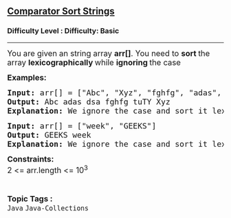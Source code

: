 <h2><a href="https://www.geeksforgeeks.org/problems/comparator-sort-strings/1?page=1&difficulty=Basic&status=unsolved,attempted&sortBy=accuracy">Comparator Sort Strings</a></h2><h3>Difficulty Level : Difficulty: Basic</h3><hr><div class="problems_problem_content__Xm_eO"><p><span style="font-size: 18px;">You are given an string array <strong>arr[]</strong>. You need to <strong>sort </strong>the array <strong>lexicographically </strong>while <strong>ignoring </strong>the case</span></p>
<p><span style="font-size: 18px;"><strong>Examples:</strong></span></p>
<pre><span style="font-size: 18px;"><strong>Input: </strong>arr[] = ["Abc", "Xyz", "fghfg", "adas", "tuTY", "dsa"]</span>
<span style="font-size: 18px;"><strong>Output: </strong>Abc adas dsa fghfg tuTY Xyz</span>
<span style="font-size: 18px;"><strong>Explanation: </strong>We ignore the case and sort it lexicographically, so we get Abc adas dsa fghfg tuTY Xyz.</span></pre>
<pre><span style="font-size: 18px;"><strong>Input: </strong>arr[] = ["week", "GEEKS"]</span>
<span style="font-size: 18px;"><strong>Output: </strong>GEEKS week</span>
<span style="font-size: 18px;"><strong>Explanation: </strong>We ignore the case and sort it lexicographically, so we get GEEKS week.</span></pre>
<p><span style="font-size: 18px;"><strong>Constraints:</strong><br>2 &lt;= arr.length &lt;= 10<sup>3</sup></span></p></div><br><p><span style=font-size:18px><strong>Topic Tags : </strong><br><code>Java</code>&nbsp;<code>Java-Collections</code>&nbsp;